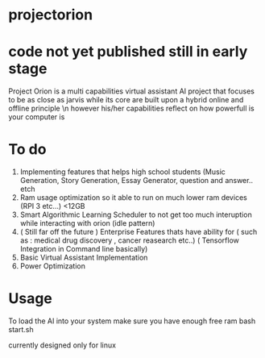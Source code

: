 # projectorion
# code not yet published still in early stage
Project Orion is a multi capabilities virtual assistant AI project that focuses to be as close as jarvis while its core are built upon a hybrid online and offline principle 
\n
however his/her capabilities reflect on how powerfull is your computer is
# To do 
1. Implementing features that helps high school students (Music Generation, Story Generation, Essay Generator, question and answer.. etch
2. Ram usage optimization so it able to run on much lower ram devices (RPI 3 etc...) <12GB
3. Smart Algorithmic Learning Scheduler to not get too much interuption while interacting with orion (idle pattern)
4. ( Still far off the future ) Enterprise Features thats have ability for ( such as : medical drug discovery , cancer reasearch etc..) ( Tensorflow Integration in Command line basically)
5. Basic Virtual Assistant Implementation
6. Power Optimization

# Usage
To load the AI into your system make sure you have enough free ram
bash start.sh

currently designed only for linux
